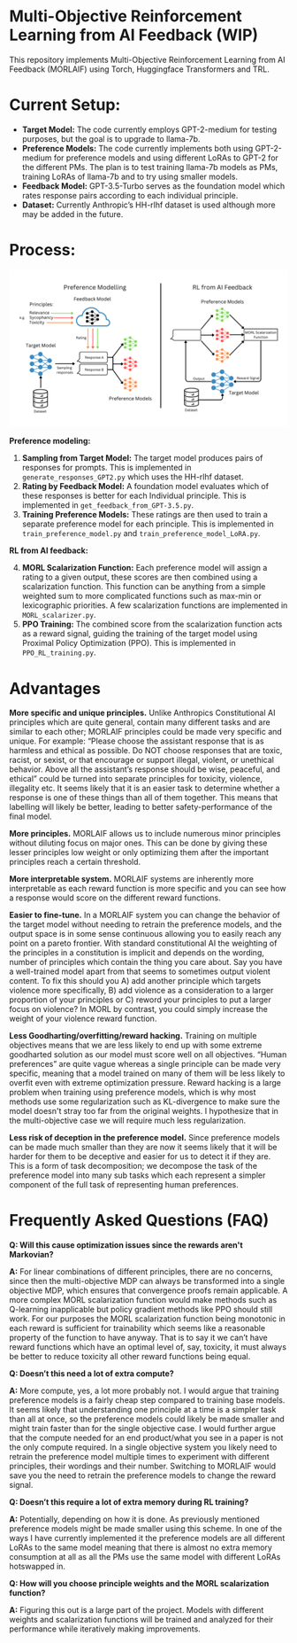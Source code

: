 # Multi-Objective Reinforcement Learning from AI Feedback (WIP)
This repository implements Multi-Objective Reinforcement Learning from AI Feedback  (MORLAIF) using Torch, Huggingface Transformers and TRL. 
# Current Setup:
- **Target Model:** The code currently employs GPT-2-medium for testing purposes, but the goal is to upgrade to llama-7b.
- **Preference Models:** The code currently implements both using GPT-2-medium for preference models and using different LoRAs to GPT-2 for the different PMs. The plan is to test training llama-7b models as PMs, training LoRAs of llama-7b and to try using smaller models.
- **Feedback Model:** GPT-3.5-Turbo serves as the foundation model which rates response pairs according to each individual principle.
- **Dataset:** Currently Anthropic’s HH-rlhf dataset is used although more may be added in the future.
# Process:

 ![](https://github.com/carolius/MORLAIF/blob/main/MORLAIF.png?raw=true)
 
**Preference modeling:**
1.	**Sampling from Target Model:** The target model produces pairs of responses for prompts. This is implemented in `generate_responses_GPT2.py` which uses the HH-rlhf dataset.
2.	**Rating by Feedback Model:** A foundation model evaluates which of these responses is better for each Individual principle. This is implemented in `get_feedback_from_GPT-3.5.py`.
3.	**Training Preference Models:** These ratings are then used to train a separate preference model for each principle. This is implemented in `train_preference_model.py` and `train_preference_model_LoRA.py`.

**RL from AI feedback:**

4.	**MORL Scalarization Function:** Each preference model will assign a rating to a given output, these scores are then combined using a scalarization function. This function can be anything from a simple weighted sum to more complicated functions such as max-min or lexicographic priorities. A few scalarization functions are implemented in `MORL_scalarizer.py`. 
5.	**PPO Training:** The combined score from the scalarization function acts as a reward signal, guiding the training of the target model using Proximal Policy Optimization (PPO). This is implemented in `PPO_RL_training.py`.

# Advantages

**More specific and unique principles.** Unlike Anthropics Constitutional AI principles which are quite general, contain many different tasks and are similar to each other; MORLAIF principles could be made very specific and unique.  For example: “Please choose the assistant response that is as harmless and ethical as possible. Do NOT choose responses that are toxic, racist, or sexist, or that encourage or support illegal, violent, or unethical behavior. Above all the assistant’s response should be wise, peaceful, and ethical” could be turned into separate principles for toxicity, violence, illegality etc. It seems likely that it is an easier task to determine whether a response is one of these things than all of them together. This means that labelling will likely be better, leading to better safety-performance of the final model.

**More principles.** MORLAIF allows us to include numerous minor principles without diluting focus on major ones. This can be done by giving these lesser principles low weight or only optimizing them after the important principles reach a certain threshold.

**More interpretable system.** MORLAIF systems are inherently more interpretable as each reward function is more specific and you can see how a response would score on the different reward functions.

**Easier to fine-tune.** In a MORLAIF system you can change the behavior of the target model without needing to retrain the preference models, and the output space is in some sense continuous allowing you to easily reach any point on a pareto frontier. With standard constitutional AI the weighting of the principles in a constitution is implicit and depends on the wording, number of principles which contain the thing you care about. Say you have a well-trained model apart from that seems to sometimes output violent content. To fix this should you A) add another principle which targets violence more specifically, B) add violence as a consideration to a larger proportion of your principles or C) reword your principles to put a larger focus on violence? In MORL by contrast, you could simply increase the weight of your violence reward function.

**Less Goodharting/overfitting/reward hacking.** Training on multiple objectives means that we are less likely to end up with some extreme goodharted solution as our model must score well on all objectives. “Human preferences” are quite vague whereas a single principle can be made very specific, meaning that a model trained on many of them will be less likely to overfit even with extreme optimization pressure. Reward hacking is a large problem when training using preference models, which is why most methods use some regularization such as KL-divergence to make sure the model doesn't stray too far from the original weights. I hypothesize that in the multi-objective case we will require much less regularization.

**Less risk of deception in the preference model.** Since preference models can be made much smaller than they are now it seems likely that it will be harder for them to be deceptive and easier for us to detect it if they are. This is a form of task decomposition; we decompose the task of the preference model into many sub tasks which each represent a simpler component of the full task of representing human preferences. 



# Frequently Asked Questions (FAQ)
**Q: Will this cause optimization issues since the rewards aren't Markovian?**

**A:** For linear combinations of different principles, there are no concerns, since then the multi-objective MDP can always be transformed into a single objective MDP, which ensures that convergence proofs remain applicable. A more complex MORL scalarization function would make methods such as Q-learning inapplicable but policy gradient methods like PPO should still work. For our purposes the MORL scalarization function being monotonic in each reward is sufficient for trainability which seems like a reasonable property of the function to have anyway. That is to say it we can’t have reward functions which have an optimal level of, say, toxicity, it must always be better to reduce toxicity all other reward functions being equal.

**Q: Doesn’t this need a lot of extra compute?**

**A:** More compute, yes, a lot more probably not. I would argue that training preference models is a fairly cheap step compared to training base models. It seems likely that understanding one principle at a time is a simpler task than all at once, so the preference models could likely be made smaller and might train faster than for the single objective case. I would further argue that the compute needed for an end product/what you see in a paper is not the only compute required. In a single objective system you likely need to retrain the preference model multiple times to experiment with different principles, their wordings and their number. Switching to MORLAIF would save you the need to retrain the preference models to change the reward signal.  

**Q: Doesn’t this require a lot of extra memory during RL training?**

**A:** Potentially, depending on how it is done. As previously mentioned preference models might be made smaller using this scheme. In one of the ways I have currently implemented it the preference models are all different LoRAs to the same model meaning that there is almost no extra memory consumption at all as all the PMs use the same model with different LoRAs hotswapped in. 

**Q: How will you choose principle weights and the MORL scalarization function?**

**A:** Figuring this out is a large part of the project. Models with different weights and scalarization functions will be trained and analyzed for their performance while iteratively making improvements.

